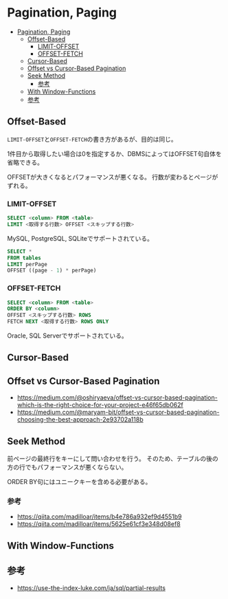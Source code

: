 # Pagination, Paging

- [Pagination, Paging](#pagination-paging)
  - [Offset-Based](#offset-based)
    - [LIMIT-OFFSET](#limit-offset)
    - [OFFSET-FETCH](#offset-fetch)
  - [Cursor-Based](#cursor-based)
  - [Offset vs Cursor-Based Pagination](#offset-vs-cursor-based-pagination)
  - [Seek Method](#seek-method)
    - [参考](#参考)
  - [With Window-Functions](#with-window-functions)
  - [参考](#参考-1)

## Offset-Based

`LIMIT-OFFSET`と`OFFSET-FETCH`の書き方があるが、目的は同じ。

1件目から取得したい場合は0を指定するか、DBMSによってはOFFSET句自体を省略できる。

OFFSETが大きくなるとパフォーマンスが悪くなる。
行数が変わるとページがずれる。

### LIMIT-OFFSET

```sql
SELECT <column> FROM <table>
LIMIT <取得する行数> OFFSET <スキップする行数>
```

MySQL, PostgreSQL, SQLiteでサポートされている。

```sql
SELECT *
FROM tables
LIMIT perPage
OFFSET ((page - 1) * perPage)
```

### OFFSET-FETCH

```sql
SELECT <column> FROM <table>
ORDER BY <column>
OFFSET <スキップする行数> ROWS
FETCH NEXT <取得する行数> ROWS ONLY
```

Oracle, SQL Serverでサポートされている。

## Cursor-Based

<!-- TODO -->

## Offset vs Cursor-Based Pagination

- <https://medium.com/@oshiryaeva/offset-vs-cursor-based-pagination-which-is-the-right-choice-for-your-project-e46f65db062f>
- <https://medium.com/@maryam-bit/offset-vs-cursor-based-pagination-choosing-the-best-approach-2e93702a118b>

## Seek Method

前ページの最終行をキーにして問い合わせを行う。
そのため、テーブルの後の方の行でもパフォーマンスが悪くならない。

ORDER BY句にはユニークキーを含める必要がある。

### 参考

- <https://qiita.com/madilloar/items/b4e786a932ef9d4551b9>
- <https://qiita.com/madilloar/items/5625e61cf3e348d08ef8>

## With Window-Functions

<!-- TODO -->

## 参考

- <https://use-the-index-luke.com/ja/sql/partial-results>

